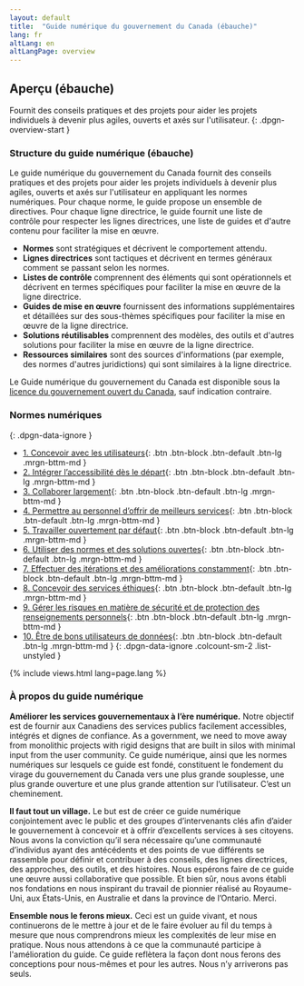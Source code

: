 ```yaml
---
layout: default
title:  "Guide numérique du gouvernement du Canada (ébauche)"
lang: fr
altLang: en
altLangPage: overview
---
```

<section class="dpgn-section-overview">

## Aperçu (ébauche)

Fournit des conseils pratiques et des projets pour aider les projets individuels à devenir plus agiles, ouverts et axés sur l'utilisateur.
{: .dpgn-overview-start }

<section class="dpgn-overview-start">

### Structure du guide numérique (ébauche)

Le guide numérique du gouvernement du Canada fournit des conseils pratiques et des projets pour aider les projets individuels à devenir plus agiles, ouverts et axés sur l'utilisateur en appliquant les normes numériques. Pour chaque norme, le guide propose un ensemble de directives. Pour chaque ligne directrice, le guide fournit une liste de contrôle pour respecter les lignes directrices, une liste de guides et d'autre contenu pour faciliter la mise en œuvre.

- **Normes** sont stratégiques et décrivent le comportement attendu.
- **Lignes directrices** sont tactiques et décrivent en termes généraux comment se passant selon les normes.
- **Listes de contrôle** comprennent des éléments qui sont opérationnels et décrivent en termes spécifiques pour faciliter la mise en œuvre de la ligne directrice.
- **Guides de mise en œuvre** fournissent des informations supplémentaires et détaillées sur des sous-thèmes spécifiques pour faciliter la mise en œuvre de la ligne directrice.
- **Solutions réutilisables** comprennent des modèles, des outils et d'autres solutions pour faciliter la mise en œuvre de la ligne directrice.
- **Ressources similaires** sont des sources d'informations (par exemple, des normes d'autres juridictions) qui sont similaires à la ligne directrice.

Le Guide numérique du gouvernement du Canada est disponible sous la [licence du gouvernement ouvert du Canada](https://ouvert.canada.ca/fr/licence-du-gouvernement-ouvert-canada), sauf indication contraire.

</section>

<section class="dpgn-data-ignore">

<!-- markdownlint-disable MD022 -->
### Normes numériques
{: .dpgn-data-ignore }
<!-- markdownlint-enable MD022 -->

<!-- markdownlint-disable MD032 -->
- [1. Concevoir avec les utilisateurs](1-concevoir-avec-utilisateurs.md){: .btn .btn-block .btn-default .btn-lg .mrgn-bttm-md }
- [2. Intégrer l’accessibilité dès le départ](2-integrer-accessibilite-des-depart.md){: .btn .btn-block .btn-default .btn-lg .mrgn-bttm-md }
- [3. Collaborer largement](3-collaborer-largement.md){: .btn .btn-block .btn-default .btn-lg .mrgn-bttm-md }
- [4. Permettre au personnel d’offrir de meilleurs services](4-permettre-personnel-offrir-meilleurs-services.md){: .btn .btn-block .btn-default .btn-lg .mrgn-bttm-md }
- [5. Travailler ouvertement par défaut](5-travailler-ouvertement-par-defaut.md){: .btn .btn-block .btn-default .btn-lg .mrgn-bttm-md }
- [6. Utiliser des normes et des solutions ouvertes](6-utiliser-normes-solutions-ouvertes.md){: .btn .btn-block .btn-default .btn-lg .mrgn-bttm-md }
- [7. Effectuer des itérations et des améliorations constamment](7-effectuer-iterations-ameliorations-constamment.md){: .btn .btn-block .btn-default .btn-lg .mrgn-bttm-md }
- [8. Concevoir des services éthiques](8-concevoir-services-ethiques.md){: .btn .btn-block .btn-default .btn-lg .mrgn-bttm-md }
- [9. Gérer les risques en matière de sécurité et de protection des renseignements personnels](9-gerer-risques-matiere-securite-protection-renseignements-personnels.md){: .btn .btn-block .btn-default .btn-lg .mrgn-bttm-md }
- [10. Être de bons utilisateurs de données](10-etre-bons-utilisateurs-donnees.md){: .btn .btn-block .btn-default .btn-lg .mrgn-bttm-md }
{: .dpgn-data-ignore .colcount-sm-2 .list-unstyled }
<!-- markdownlint-enable MD032 -->

</section>

{% include views.html lang=page.lang %}

<section class="dpgn-overview-end">

### À propos du guide numérique

**Améliorer les services gouvernementaux à l’ère numérique.** Notre objectif est de fournir aux Canadiens des services publics facilement accessibles, intégrés et dignes de confiance. As a government, we need to move away from monolithic projects with rigid designs that are built in silos with minimal input from the user community. Ce guide numérique, ainsi que les normes numériques sur lesquels ce guide est fondé, constituent le fondement du virage du gouvernement du Canada vers une plus grande souplesse, une plus grande ouverture et une plus grande attention sur l’utilisateur. C’est un cheminement.

**Il faut tout un village.** Le but est de créer ce guide numérique conjointement avec le public et des groupes d’intervenants clés afin d’aider le gouvernement à concevoir et à offrir d’excellents services à ses citoyens. Nous avons la conviction qu’il sera nécessaire qu’une communauté d’individus ayant des antécédents et des points de vue différents se rassemble pour définir et contribuer à des conseils, des lignes directrices, des approches, des outils, et des histoires. Nous espérons faire de ce guide une œuvre aussi collaborative que possible. Et bien sûr, nous avons établi nos fondations en nous inspirant du travail de pionnier réalisé au Royaume-Uni, aux États-Unis, en Australie et dans la province de l’Ontario. Merci.

**Ensemble nous le ferons mieux.** Ceci est un guide vivant, et nous continuerons de le mettre à jour et de le faire évoluer au fil du temps à mesure que nous comprendrons mieux les complexités de leur mise en pratique. Nous nous attendons à ce que la communauté participe à l'amélioration du guide. Ce guide reflètera la façon dont nous ferons des conceptions pour nous-mêmes et pour les autres. Nous n’y arriverons pas seuls.

</section>
</section>
